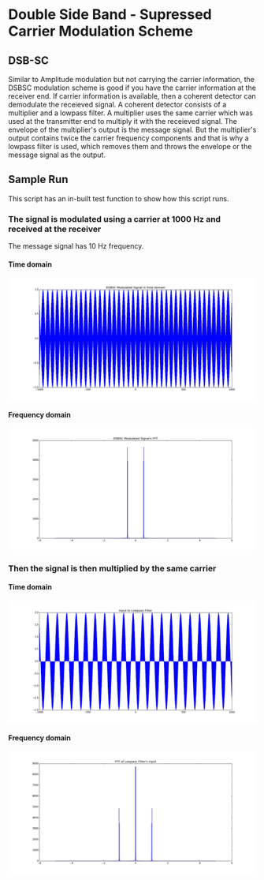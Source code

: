 # Double Side Band - Supressed Carrier Modulation Scheme

## DSB-SC 
Similar to Amplitude modulation but not carrying the carrier information, the DSBSC modulation scheme is good if you have the carrier information at the receiver end.
If carrier information is available, then a coherent detector can demodulate the receieved signal. A coherent detector consists of a multiplier and a lowpass filter.
A multiplier uses the same carrier which was used at the transmitter end to multiply it with the receieved signal. The envelope of the multiplier's output is the message signal. But the multiplier's output
contains twice the carrier frequency components and that is why a lowpass filter is used, which removes them and throws the envelope or the message signal as the output.

## Sample Run
This script has an in-built test function to show how this script runs.

### The signal is modulated using a carrier at 1000 Hz and received at the receiver
The message signal has 10 Hz frequency.

#### Time domain
![Modulated Signal](https://github.com/hmnhGeek/Signal-Processing-and-Fourier-Transforms/blob/master/DSBS%20Modulation%20Scheme%20using%20Sinc%20Filter/Sample%20Images/DSBSC%20Modulated%20in%20time%20domain.jpeg)
#### Frequency domain
![Frequency domain](https://github.com/hmnhGeek/Signal-Processing-and-Fourier-Transforms/blob/master/DSBS%20Modulation%20Scheme%20using%20Sinc%20Filter/Sample%20Images/DSBSC%20mod%20signal%20fft.jpg)

### Then the signal is then multiplied by the same carrier
#### Time domain
![Multiplied Signal](https://github.com/hmnhGeek/Signal-Processing-and-Fourier-Transforms/blob/master/DSBS%20Modulation%20Scheme%20using%20Sinc%20Filter/Sample%20Images/input%20to%20lpf.jpg)
#### Frequency domain
![Frequency domain](https://github.com/hmnhGeek/Signal-Processing-and-Fourier-Transforms/blob/master/DSBS%20Modulation%20Scheme%20using%20Sinc%20Filter/Sample%20Images/input%20lpf%20fft.jpg)
